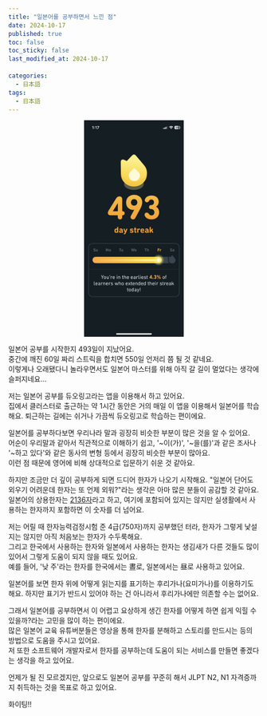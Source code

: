 ```yaml
---
title: "일본어를 공부하면서 느낀 점"
date: 2024-10-17
published: true
toc: false
toc_sticky: false
last_modified_at: 2024-10-17

categories:
  - 日本語
tags:
  - 日本語
---
```


<div style="display: flex; justify-content: center" >
  <img width="200px" src="/assets/images/streak.png" alt="streak" >
</div>

일본어 공부를 시작한지 493일이 지났어요.<br/>
중간에 깨진 60일 짜리 스트릭을 합치면 550일 언저리 쯤 될 것 같네요.<br/>
이렇게나 오래됐다니 놀라우면서도 일본어 마스터를 위해 아직 갈 길이 멀었다는 생각에 슬퍼지네요...

저는 일본어 공부를 듀오링고라는 앱을 이용해서 하고 있어요.<br/>
집에서 클러스터로 출근하는 약 1시간 동안은 거의 매일 이 앱을 이용해서 일본어를 학습해요. 퇴근하는 길에는 쉬거나 가끔씩 듀오링고로 학습하는 편이에요.

일본어를 공부하다보면 우리나라 말과 굉장히 비슷한 부분이 많은 것을 알 수 있어요.<br/>
어순이 우리말과 같아서 직관적으로 이해하기 쉽고, '~이(가)', '~을(를)'과 같은 조사나 '~하고 있다'와 같은 동사의 변형 등에서 굉장히 비슷한 부분이 많아요.<br/>
이런 점 때문에 영어에 비해 상대적으로 입문하기 쉬운 것 같아요.

하지만 조금만 더 깊이 공부하게 되면 드디어 한자가 나오기 시작해요. "일본어 단어도 외우기 어려운데 한자는 또 언제 외워?"라는 생각은 아마 많은 분들이 공감할 것 같아요.<br/>
일본어의 상용한자는 [2136자](https://namu.wiki/w/%EC%9D%BC%EB%B3%B8%EC%9D%98%20%EC%83%81%EC%9A%A9%ED%95%9C%EC%9E%90)라고 하고, 여기에 포함되어 있지는 않지만 실생활에서 사용하는 한자까지 포함하면 이 숫자를 더 넘어요.

저는 어릴 때 한자능력검정시험 준 4급(750자)까지 공부했던 터라, 한자가 그렇게 낯설지는 않지만 아직 처음보는 한자가 수두룩해요.<br/>
그리고 한국에서 사용하는 한자와 일본에서 사용하는 한자는 생김새가 다른 것들도 많이 있어서 그렇게 도움이 되지 않을 때도 있어요.<br/>
예를 들어, '낮 주'라는 한자를 한국에서는 晝로, 일본에서는 昼로 사용하고 있어요.

일본어를 보면 한자 위에 어떻게 읽는지를 표기하는 후리가나(요미가나)를 이용하기도 해요. 하지만 표기가 반드시 있어야 하는 건 아니라서 후리가나에만 의존할 수는 없어요.<br/>

그래서 일본어를 공부하면서 이 어렵고 요상하게 생긴 한자를 어떻게 하면 쉽게 익힐 수 있을까?라는 고민을 많이 하는 편이에요.<br/>
많은 일본어 교육 유튜버분들은 영상을 통해 한자를 분해하고 스토리를 만드시는 등의 방법으로 도움을 주시고 있어요.<br/>
저 또한 소프트웨어 개발자로서 한자를 공부하는데 도움이 되는 서비스를 만들면 좋겠다는 생각을 하고 있어요.

언제가 될 진 모르겠지만, 앞으로도 일본어 공부를 꾸준히 해서 JLPT N2, N1 자격증까지 취득하는 것을 목표로 하고 있어요.

화이팅!!
